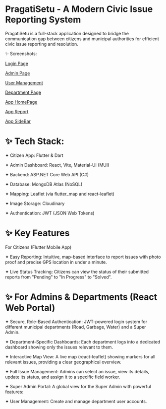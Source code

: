# PragatiSetu - A Modern Civic Issue Reporting System 
PragatiSetu is a full-stack application designed to bridge the communication gap between citizens and municipal authorities for efficient civic issue reporting and resolution.

✨ Screenshots:

[Login Page](https://github.com/tejass06/Civic-lssue-Reporting-and-Resolution-System./blob/313d9d20f85c10761ffb429a7bb1d5271390d95f/Login%20Page.png?raw=true)

[Admin Page](https://github.com/tejass06/Civic-lssue-Reporting-and-Resolution-System./blob/313d9d20f85c10761ffb429a7bb1d5271390d95f/admin%20page.png?raw=true)

[User Management](https://github.com/tejass06/Civic-lssue-Reporting-and-Resolution-System./blob/313d9d20f85c10761ffb429a7bb1d5271390d95f/User.png?raw=true)

[Department Page](https://github.com/tejass06/Civic-lssue-Reporting-and-Resolution-System./blob/313d9d20f85c10761ffb429a7bb1d5271390d95f/department..1.png?raw=true)

[App HomePage](https://github.com/tejass06/Civic-lssue-Reporting-and-Resolution-System./blob/main/app-1.jpg?raw=true)

[App Report](https://github.com/tejass06/Civic-lssue-Reporting-and-Resolution-System./blob/main/app-2.jpg?raw=true)

[App SideBar](https://github.com/tejass06/Civic-lssue-Reporting-and-Resolution-System./blob/main/app-3.jpg?raw=true)

# ✨ Tech Stack:

✦ Citizen App: Flutter & Dart 

✦ Admin Dashboard: React, Vite, Material-UI (MUI)

✦ Backend: ASP.NET Core Web API (C#)

✦ Database: MongoDB Atlas (NoSQL)

✦ Mapping: Leaflet (via flutter_map and react-leaflet)

✦ Image Storage: Cloudinary

✦ Authentication: JWT (JSON Web Tokens)


# ✨ Key Features
For Citizens (Flutter Mobile App)

✦ Easy Reporting: Intuitive, map-based interface to report issues with photo proof and precise GPS location in under a minute.


✦ Live Status Tracking: Citizens can view the status of their submitted reports from "Pending" to "In Progress" to "Solved".

# ✨ For Admins & Departments (React Web Portal)

✦ Secure, Role-Based Authentication: JWT-powered login system for different municipal departments (Road, Garbage, Water) and a Super Admin.

✦ Department-Specific Dashboards: Each department logs into a dedicated dashboard showing only the issues relevant to them.

✦ Interactive Map View: A live map (react-leaflet) showing markers for all relevant issues, providing a clear geographical overview.

✦ Full Issue Management: Admins can select an issue, view its details, update its status, and assign it to a specific field worker.

✦ Super Admin Portal: A global view for the Super Admin with powerful features:

✦ User Management: Create and manage department user accounts.
